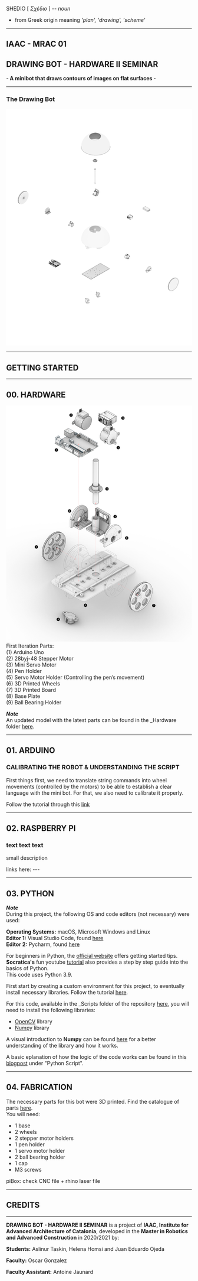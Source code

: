 SHEDIO [ _Σχέδιο_ ] --
_noun_
- from Greek origin meaning _'plan', 'drawing', 'scheme'_

-------------------------------


## **IAAC - MRAC 01**

## **DRAWING BOT - HARDWARE II SEMINAR**

**- A minibot that draws contours of images on flat surfaces -**

-------------------------------

### **The Drawing Bot**
![alt text](_Diagrams/02-DB-secondPrototype.gif)



-------------------------------

## **GETTING STARTED**

-------------------------------

## **00. HARDWARE**

![alt text](_Diagrams/01-DB-firstPrototype.jpg)
First Iteration Parts:  
(1) Arduino Uno  
(2) 28byj-48 Stepper Motor  
(3) Mini Servo Motor  
(4) Pen Holder  
(5) Servo Motor Holder (Controlling the pen’s movement)  
(6) 3D Printed Wheels  
(7) 3D Printed Board  
(8) Base Plate  
(9) Ball Bearing Holder  

**_Note_**  
An updated model with the latest parts can be found in the _Hardware folder [here](https://github.com/MRAC-IAAC/SHEDIO/tree/master/_Hardware/3D%20Models).

-------------------------------

## **01. ARDUINO**

### **CALIBRATING THE ROBOT & UNDERSTANDING THE SCRIPT**

First things first, we need to translate string commands into wheel movements (controlled by the motors) to be able to establish a clear language with the mini bot. For that, we also need to calibrate it properly.

Follow the tutorial through this [link](https://www.instructables.com/Arduino-Drawing-Robot/)

-------------------------------

## **02. RASPBERRY PI**
### **text text text**

small description 

links here: ---

-------------------------------

## **03. PYTHON**

**_Note_**  
During this project, the following OS and code editors (not necessary) were used:

**Operating Systems:** macOS, Microsoft Windows and Linux  
**Editor 1:** Visual Studio Code, found [here](https://code.visualstudio.com/)  
**Editor 2:** Pycharm, found [here](https://www.jetbrains.com/pycharm/)

For beginners in Python, the [official website](https://www.python.org/about/gettingstarted/) offers getting started tips.  
 **Socratica's** fun youtube [tutorial](https://www.youtube.com/playlist?list=PLi01XoE8jYohWFPpC17Z-wWhPOSuh8Er-) also provides a step by step guide into the basics of Python.   
 This code uses Python 3.9.

 First start by creating a custom environment for this project, to eventually install necessary libraries. Follow the tutorial [here](https://docs.python.org/3/library/venv.html).

For this code, available in the _Scripts folder of the repository [here](https://github.com/MRAC-IAAC/SHEDIO/blob/master/_Scripts/Python_codes/final_script.py), you will need to install the following libraries:  
- [OpenCV](https://docs.opencv.org/master/df/d65/tutorial_table_of_content_introduction.html) library  
- [Numpy](https://numpy.org/install/) library

A visual introduction to **Numpy** can be found [here](http://jalammar.github.io/visual-numpy/) for a better understanding of the library and how it works.

A basic eplanation of how the logic of the code works can be found in this [blogpost](http://www.iaacblog.com/programs/drawing-bot-hardware-ii-seminar/) under "Python Script".

-------------------------------

## **04. FABRICATION**

The necessary parts for this bot were 3D printed. Find the catalogue of parts [here]().  
You will need: 
- 1 base 
- 2 wheels
- 2 stepper motor holders
- 1 pen holder 
- 1 servo motor holder 
- 2 ball bearing holder
- 1 cap 
- M3 screws

piBox:
check CNC file + rhino laser file

-------------------------------

## **CREDITS**

-------------------------------

**DRAWING BOT - HARDWARE II SEMINAR** is a project of **IAAC, Institute for Advanced Architecture of Catalonia**, developed in the **Master in Robotics and Advanced Construction** in 2020/2021 by:

**Students:** Aslinur Taskin, Helena Homsi and Juan Eduardo Ojeda

**Faculty:** Oscar Gonzalez

**Faculty Assistant:** Antoine Jaunard